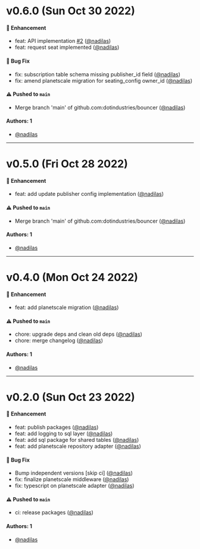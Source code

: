 # v0.6.0 (Sun Oct 30 2022)

#### 🚀 Enhancement

- feat: API implementation [#2](https://github.com/dotindustries/bouncer/pull/2) ([@nadilas](https://github.com/nadilas))
- feat: request seat implemented ([@nadilas](https://github.com/nadilas))

#### 🐛 Bug Fix

- fix: subscription table schema missing publisher_id field ([@nadilas](https://github.com/nadilas))
- fix: amend planetscale migration for seating_config owner_id ([@nadilas](https://github.com/nadilas))

#### ⚠️ Pushed to `main`

- Merge branch 'main' of github.com:dotindustries/bouncer ([@nadilas](https://github.com/nadilas))

#### Authors: 1

- [@nadilas](https://github.com/nadilas)

---

# v0.5.0 (Fri Oct 28 2022)

#### 🚀 Enhancement

- feat: add update publisher config implementation ([@nadilas](https://github.com/nadilas))

#### ⚠️ Pushed to `main`

- Merge branch 'main' of github.com:dotindustries/bouncer ([@nadilas](https://github.com/nadilas))

#### Authors: 1

- [@nadilas](https://github.com/nadilas)

---

# v0.4.0 (Mon Oct 24 2022)

#### 🚀 Enhancement

- feat: add planetscale migration ([@nadilas](https://github.com/nadilas))

#### ⚠️ Pushed to `main`

- chore: upgrade deps and clean old deps ([@nadilas](https://github.com/nadilas))
- chore: merge changelog ([@nadilas](https://github.com/nadilas))

#### Authors: 1

- [@nadilas](https://github.com/nadilas)

---

# v0.2.0 (Sun Oct 23 2022)

#### 🚀 Enhancement

- feat: publish packages ([@nadilas](https://github.com/nadilas))
- feat: add logging to sql layer ([@nadilas](https://github.com/nadilas))
- feat: add sql package for shared tables ([@nadilas](https://github.com/nadilas))
- feat: add planetscale repository adapter ([@nadilas](https://github.com/nadilas))

#### 🐛 Bug Fix

- Bump independent versions \[skip ci\] ([@nadilas](https://github.com/nadilas))
- fix: finalize planetscale middleware ([@nadilas](https://github.com/nadilas))
- fix: typescript on planetscale adapter ([@nadilas](https://github.com/nadilas))

#### ⚠️ Pushed to `main`

- ci: release packages ([@nadilas](https://github.com/nadilas))

#### Authors: 1

- [@nadilas](https://github.com/nadilas)
